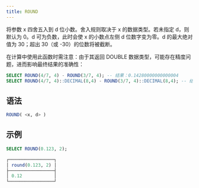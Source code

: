 ```yaml
---
title: ROUND
---
```


将参数 x 四舍五入到 d 位小数。舍入规则取决于 x 的数据类型。若未指定 d，则默认为 0。d 可为负数，此时会使 x 的小数点左侧 d 位数字变为零。d 的最大绝对值为 30；超出 30（或 -30）的位数将被截断。

在计算中使用此函数时需注意：由于其返回 DOUBLE 数据类型，可能存在精度问题，进而影响最终结果的准确性：

```sql
SELECT ROUND(4/7, 4) - ROUND(3/7, 4); -- 结果：0.14280000000000004
SELECT ROUND(4/7, 4)::DECIMAL(8,4) - ROUND(3/7, 4)::DECIMAL(8,4); -- 结果：0.1428
```

## 语法

```sql
ROUND( <x, d> )
```

## 示例

```sql
SELECT ROUND(0.123, 2);

┌─────────────────┐
│ round(0.123, 2) │
├─────────────────┤
│ 0.12            │
└─────────────────┘
```